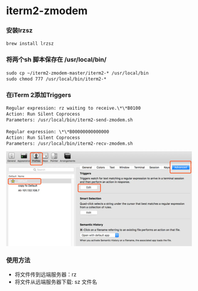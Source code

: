 # iterm2-zmodem


### 安装lrzsz
```
brew install lrzsz
```


### 将两个sh 脚本保存在 /usr/local/bin/
```
sudo cp ~/iterm2-zmodem-master/iterm2-* /usr/local/bin
sudo chmod 777 /usr/local/bin/iterm2-*
```


### 在iTerm 2添加Triggers
```
Regular expression: rz waiting to receive.\*\*B0100
Action: Run Silent Coprocess
Parameters: /usr/local/bin/iterm2-send-zmodem.sh

Regular expression: \*\*B00000000000000
Action: Run Silent Coprocess
Parameters: /usr/local/bin/iterm2-recv-zmodem.sh
```
![item2配置](https://github.com/vjudge/iterm2-zmodem/blob/main/item2-cfg.webp)


### 使用方法
* 将文件传到远端服务器：rz
* 将文件从远端服务器下载: sz 文件名
